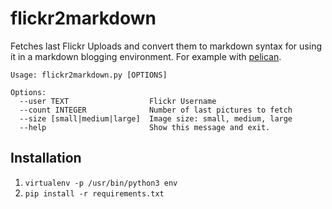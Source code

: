 # flickr2markdown

Fetches last Flickr Uploads and convert them to markdown syntax for using it in a markdown blogging environment. For example with [pelican](http://getpelican.com).

```
Usage: flickr2markdown.py [OPTIONS]

Options:
  --user TEXT                  Flickr Username
  --count INTEGER              Number of last pictures to fetch
  --size [small|medium|large]  Image size: small, medium, large
  --help                       Show this message and exit.
```

## Installation
1. `virtualenv -p /usr/bin/python3 env`
2. `pip install -r requirements.txt`
